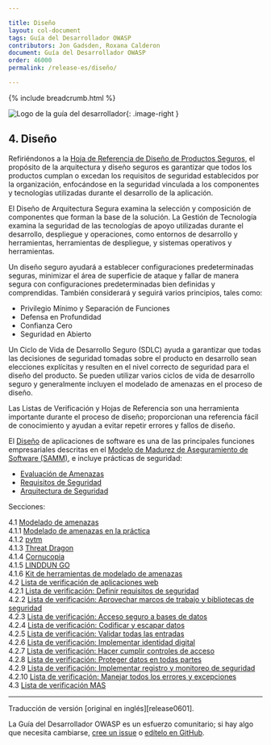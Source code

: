 ```yaml
---

title: Diseño
layout: col-document
tags: Guía del Desarrollador OWASP
contributors: Jon Gadsden, Roxana Calderon
document: Guía del Desarrollador OWASP
order: 46000
permalink: /release-es/diseño/

---
```


{% include breadcrumb.html %}

<style type="text/css">
.image-right {
  height: 180px;
  display: block;
  margin-left: auto;
  margin-right: auto;
  float: right;
}
</style>

![Logo de la guía del desarrollador](../../assets/images/dg_logo.png "Guía del Desarrollador OWASP"){: .image-right }

## 4. Diseño

Refiriéndonos a la [Hoja de Referencia de Diseño de Productos Seguros][spdcs], el propósito de la arquitectura y diseño seguros es garantizar
que todos los productos cumplan o excedan los requisitos de seguridad establecidos por la organización,
enfocándose en la seguridad vinculada a los componentes y tecnologías utilizadas durante el desarrollo de la aplicación.

El Diseño de Arquitectura Segura examina la selección y composición de componentes que forman la base de la solución.
La Gestión de Tecnología examina la seguridad de las tecnologías de apoyo utilizadas durante el desarrollo, despliegue y operaciones,
como entornos de desarrollo y herramientas, herramientas de despliegue, y sistemas operativos y herramientas.

Un diseño seguro ayudará a establecer configuraciones predeterminadas seguras, minimizar el área de superficie de ataque
y fallar de manera segura con configuraciones predeterminadas bien definidas y comprendidas.
También considerará y seguirá varios principios, tales como:

* Privilegio Mínimo y Separación de Funciones
* Defensa en Profundidad
* Confianza Cero
* Seguridad en Abierto

Un Ciclo de Vida de Desarrollo Seguro (SDLC) ayuda a garantizar que todas las decisiones de seguridad tomadas sobre el producto en desarrollo
sean elecciones explícitas y resulten en el nivel correcto de seguridad para el diseño del producto.
Se pueden utilizar varios ciclos de vida de desarrollo seguro y generalmente incluyen el modelado de amenazas en el proceso de diseño.

Las Listas de Verificación y Hojas de Referencia son una herramienta importante durante el proceso de diseño;
proporcionan una referencia fácil de conocimiento y ayudan a evitar repetir errores y fallos de diseño.

El [Diseño][sammd] de aplicaciones de software es una de las principales funciones empresariales descritas en
el [Modelo de Madurez de Aseguramiento de Software (SAMM)][samm], e incluye prácticas de seguridad:

* [Evaluación de Amenazas][sammdta]
* [Requisitos de Seguridad][sammdsr]
* [Arquitectura de Seguridad][sammdsa]

Secciones:

4.1 [Modelado de amenazas](01-threat-modeling/toc.md)  
4.1.1 [Modelado de amenazas en la práctica](01-threat-modeling/01-threat-modeling.md)  
4.1.2 [pytm](01-threat-modeling/02-pytm.md)  
4.1.3 [Threat Dragon](01-threat-modeling/03-threat-dragon.md)  
4.1.4 [Cornucopia](01-threat-modeling/04-cornucopia.md)  
4.1.5 [LINDDUN GO](01-threat-modeling/05-linddun-go.md)  
4.1.6 [Kit de herramientas de modelado de amenazas](01-threat-modeling/06-toolkit.md)  
4.2 [Lista de verificación de aplicaciones web](02-web-app-checklist/toc.md)  
4.2.1 [Lista de verificación: Definir requisitos de seguridad](02-web-app-checklist/01-define-security-requirements.md)  
4.2.2 [Lista de verificación: Aprovechar marcos de trabajo y bibliotecas de seguridad](02-web-app-checklist/02-frameworks-libraries.md)  
4.2.3 [Lista de verificación: Acceso seguro a bases de datos](02-web-app-checklist/03-secure-database-access.md)  
4.2.4 [Lista de verificación: Codificar y escapar datos](02-web-app-checklist/04-encode-escape-data.md)  
4.2.5 [Lista de verificación: Validar todas las entradas](02-web-app-checklist/05-validate-inputs.md)  
4.2.6 [Lista de verificación: Implementar identidad digital](02-web-app-checklist/06-digital-identity.md)  
4.2.7 [Lista de verificación: Hacer cumplir controles de acceso](02-web-app-checklist/07-access-controls.md)  
4.2.8 [Lista de verificación: Proteger datos en todas partes](02-web-app-checklist/08-protect-data.md)  
4.2.9 [Lista de verificación: Implementar registro y monitoreo de seguridad](02-web-app-checklist/09-logging-monitoring.md)  
4.2.10 [Lista de verificación: Manejar todos los errores y excepciones](02-web-app-checklist/10-handle-errors-exceptions.md)  
4.3 [Lista de verificación MAS](03-mas-checklist.md)  

----
Traducción de versión [original en inglés][release0601].

La Guía del Desarrollador OWASP es un esfuerzo comunitario; si hay algo que necesita cambiarse,
[cree un issue][issue0600] o [edítelo en GitHub][edit0600].

[release0600]: https://github.com/OWASP/www-project-developer-guide/blob/main/release/06-design/toc.md
[edit0600]: https://github.com/OWASP/www-project-developer-guide/blob/main/draft/06-design/toc.md
[issue0600]: https://github.com/OWASP/www-project-developer-guide/issues/new?labels=enhancement&template=request.md&title=Update:%2006-design/00-toc
[samm]: https://owaspsamm.org/about/
[sammd]: https://owaspsamm.org/model/design/
[sammdsr]: https://owaspsamm.org/model/design/security-requirements/
[sammdsa]: https://owaspsamm.org/model/design/secure-architecture/
[sammdta]: https://owaspsamm.org/model/design/threat-assessment/
[spdcs]: https://cheatsheetseries.owasp.org/cheatsheets/Secure_Product_Design_Cheat_Sheet
